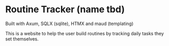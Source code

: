 # Routine Tracker (name tbd)

Built with Axum, SQLX (sqlite), HTMX and maud (templating)

This is a website to help the user build routines by tracking daily tasks they set themselves.

